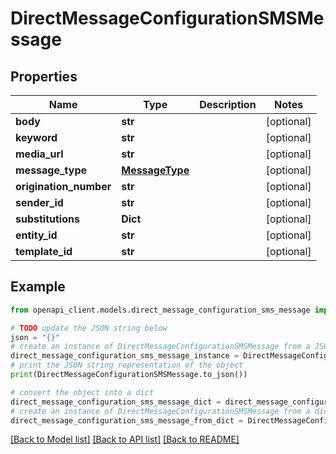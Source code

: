 # DirectMessageConfigurationSMSMessage


## Properties

Name | Type | Description | Notes
------------ | ------------- | ------------- | -------------
**body** | **str** |  | [optional] 
**keyword** | **str** |  | [optional] 
**media_url** | **str** |  | [optional] 
**message_type** | [**MessageType**](MessageType.md) |  | [optional] 
**origination_number** | **str** |  | [optional] 
**sender_id** | **str** |  | [optional] 
**substitutions** | **Dict** |  | [optional] 
**entity_id** | **str** |  | [optional] 
**template_id** | **str** |  | [optional] 

## Example

```python
from openapi_client.models.direct_message_configuration_sms_message import DirectMessageConfigurationSMSMessage

# TODO update the JSON string below
json = "{}"
# create an instance of DirectMessageConfigurationSMSMessage from a JSON string
direct_message_configuration_sms_message_instance = DirectMessageConfigurationSMSMessage.from_json(json)
# print the JSON string representation of the object
print(DirectMessageConfigurationSMSMessage.to_json())

# convert the object into a dict
direct_message_configuration_sms_message_dict = direct_message_configuration_sms_message_instance.to_dict()
# create an instance of DirectMessageConfigurationSMSMessage from a dict
direct_message_configuration_sms_message_from_dict = DirectMessageConfigurationSMSMessage.from_dict(direct_message_configuration_sms_message_dict)
```
[[Back to Model list]](../README.md#documentation-for-models) [[Back to API list]](../README.md#documentation-for-api-endpoints) [[Back to README]](../README.md)


